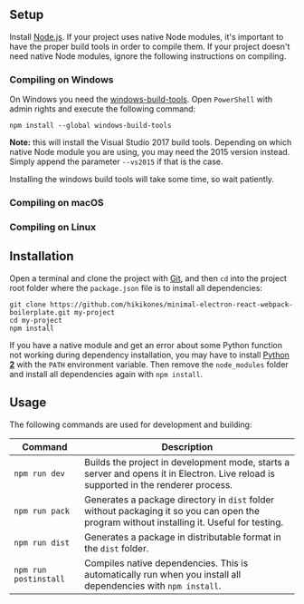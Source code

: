 ## Setup

Install [Node.js](https://nodejs.org/en/). If your project uses native Node modules, it's important to have the proper build tools in order to compile them. If your project doesn't need native Node modules, ignore the following instructions on compiling.

### Compiling on Windows

On Windows you need the [windows-build-tools](https://github.com/felixrieseberg/windows-build-tools). Open `PowerShell` with admin rights and execute the following command:

```
npm install --global windows-build-tools
```

**Note:** this will install the Visual Studio 2017 build tools. Depending on which native Node module you are using, you may need the 2015 version instead. Simply append the parameter `--vs2015` if that is the case.

Installing the windows build tools will take some time, so wait patiently.

### Compiling on macOS

### Compiling on Linux

## Installation

Open a terminal and clone the project with [Git](https://git-scm.com/), and then `cd` into the project root folder where the `package.json` file is to install all dependencies:

```
git clone https://github.com/hikikones/minimal-electron-react-webpack-boilerplate.git my-project
cd my-project
npm install
```

If you have a native module and get an error about some Python function not working during dependency installation, you may have to install [Python **2**](https://www.python.org/downloads/) with the `PATH` environment variable. Then remove the `node_modules` folder and install all dependencies again with `npm install`.

## Usage

The following commands are used for development and building:

| Command               | Description                                                                                                                                |
| --------------------- | ------------------------------------------------------------------------------------------------------------------------------------------ |
| `npm run dev`         | Builds the project in development mode, starts a server and opens it in Electron. Live reload is supported in the renderer process.        |
| `npm run pack`        | Generates a package directory in `dist` folder without packaging it so you can open the program without installing it. Useful for testing. |
| `npm run dist`        | Generates a package in distributable format in the `dist` folder.                                                                          |
| `npm run postinstall` | Compiles native dependencies. This is automatically run when you install all dependencies with `npm install`.                              |
